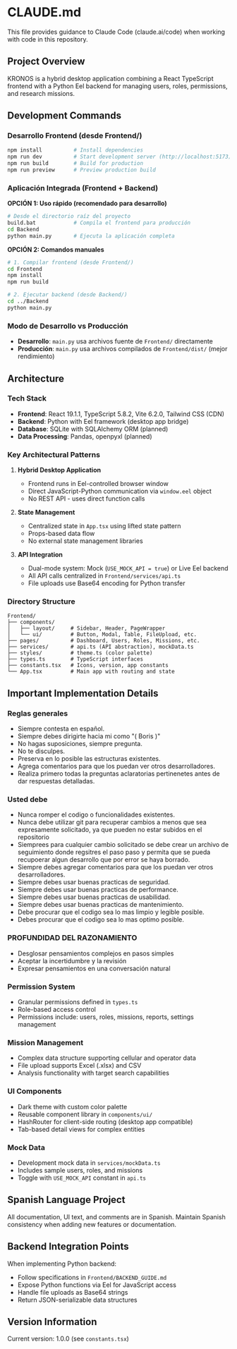 # CLAUDE.md

This file provides guidance to Claude Code (claude.ai/code) when working with code in this repository.

## Project Overview

KRONOS is a hybrid desktop application combining a React TypeScript frontend with a Python Eel backend for managing users, roles, permissions, and research missions.

## Development Commands

### Desarrollo Frontend (desde Frontend/)
```bash
npm install          # Install dependencies
npm run dev          # Start development server (http://localhost:5173)
npm run build        # Build for production
npm run preview      # Preview production build
```

### Aplicación Integrada (Frontend + Backend)

**OPCIÓN 1: Uso rápido (recomendado para desarrollo)**
```bash
# Desde el directorio raíz del proyecto
build.bat            # Compila el frontend para producción
cd Backend
python main.py       # Ejecuta la aplicación completa
```

**OPCIÓN 2: Comandos manuales**
```bash
# 1. Compilar frontend (desde Frontend/)
cd Frontend
npm install
npm run build

# 2. Ejecutar backend (desde Backend/)
cd ../Backend
python main.py
```

### Modo de Desarrollo vs Producción
- **Desarrollo**: `main.py` usa archivos fuente de `Frontend/` directamente
- **Producción**: `main.py` usa archivos compilados de `Frontend/dist/` (mejor rendimiento)

## Architecture

### Tech Stack
- **Frontend**: React 19.1.1, TypeScript 5.8.2, Vite 6.2.0, Tailwind CSS (CDN)
- **Backend**: Python with Eel framework (desktop app bridge)
- **Database**: SQLite with SQLAlchemy ORM (planned)
- **Data Processing**: Pandas, openpyxl (planned)

### Key Architectural Patterns

1. **Hybrid Desktop Application**
   - Frontend runs in Eel-controlled browser window
   - Direct JavaScript-Python communication via `window.eel` object
   - No REST API - uses direct function calls

2. **State Management**
   - Centralized state in `App.tsx` using lifted state pattern
   - Props-based data flow
   - No external state management libraries

3. **API Integration**
   - Dual-mode system: Mock (`USE_MOCK_API = true`) or Live Eel backend
   - All API calls centralized in `Frontend/services/api.ts`
   - File uploads use Base64 encoding for Python transfer

### Directory Structure

```
Frontend/
├── components/
│   ├── layout/     # Sidebar, Header, PageWrapper
│   └── ui/         # Button, Modal, Table, FileUpload, etc.
├── pages/          # Dashboard, Users, Roles, Missions, etc.
├── services/       # api.ts (API abstraction), mockData.ts
├── styles/         # theme.ts (color palette)
├── types.ts        # TypeScript interfaces
├── constants.tsx   # Icons, version, app constants
└── App.tsx         # Main app with routing and state
```

## Important Implementation Details

### Reglas generales

- Siempre contesta en español.
- Siempre debes dirigirte hacia mi como "( Boris )"
- No hagas suposiciones, siempre pregunta.
- No te disculpes.
- Preserva en lo posible las estructuras existentes.
- Agrega comentarios para que los puedan ver otros desarrolladores.
- Realiza primero todas la preguntas aclaratorias pertinenetes antes de dar respuestas detalladas.


### Usted debe

- Nunca romper el codigo o funcionalidades existentes.
- Nunca debe utilizar git para recuperar cambios a menos que sea expresamente solicitado, ya que pueden no estar subidos en el repositorio
- Siemprees para cualquier cambio solicitado se debe crear un archivo de seguimiento donde regsitres el paso paso y permita que se pueda recupoerar algun desarrollo que por error se haya borrado.
- Siempre debes agregar comentarios para que los puedan ver otros desarrolladores.
- Siempre debes usar buenas practicas de seguridad.
- Siempre debes usar buenas practicas de performance.
- Siempre debes usar buenas practicas de usabilidad.
- Siempre debes usar buenas practicas de mantenimiento.
- Debe procurar que el codigo sea lo mas limpio y legible posible.
- Debes procurar que el codigo sea lo mas optimo posible. 

### PROFUNDIDAD DEL RAZONAMIENTO

- Desglosar pensamientos complejos en pasos simples
- Aceptar la incertidumbre y la revisión
- Expresar pensamientos en una conversación natural

### Permission System
- Granular permissions defined in `types.ts`
- Role-based access control
- Permissions include: users, roles, missions, reports, settings management

### Mission Management
- Complex data structure supporting cellular and operator data
- File upload supports Excel (.xlsx) and CSV
- Analysis functionality with target search capabilities

### UI Components
- Dark theme with custom color palette
- Reusable component library in `components/ui/`
- HashRouter for client-side routing (desktop app compatible)
- Tab-based detail views for complex entities

### Mock Data
- Development mock data in `services/mockData.ts`
- Includes sample users, roles, and missions
- Toggle with `USE_MOCK_API` constant in `api.ts`

## Spanish Language Project
All documentation, UI text, and comments are in Spanish. Maintain Spanish consistency when adding new features or documentation.

## Backend Integration Points
When implementing Python backend:
- Follow specifications in `Frontend/BACKEND_GUIDE.md`
- Expose Python functions via Eel for JavaScript access
- Handle file uploads as Base64 strings
- Return JSON-serializable data structures

## Version Information
Current version: 1.0.0 (see `constants.tsx`)